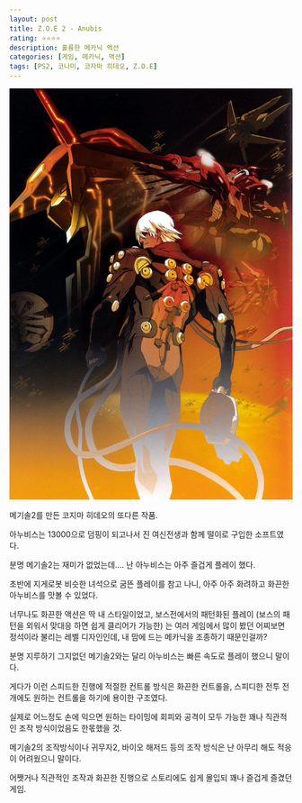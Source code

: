 ```yaml
---
layout: post
title: Z.O.E 2 - Anubis
rating: ⭐️⭐️⭐️⭐️
description: 훌륭한 메카닉 액션
categories: [게임, 메카닉, 액션]
tags: [PS2, 코나미, 코자마 히데오, Z.O.E]
---
```


![ZOE2](../../images/2013/zoe2.jpg)

메기솔2를 만든 코지마 히데오의 또다른 작품.

아누비스는 13000으로 덤핑이 되고나서 진 여신전생과 함께 떨이로 구입한 소프트였다.

분명 메기솔2는 재미가 없었는데.... 난 아누비스는 아주 즐겁게 플레이 했다.

초반에 지게로봇 비슷한 녀석으로 굼뜬 플레이를 참고 나니, 아주 아주 화려하고 화끈한 아누비스를 맛볼 수 있었다.

너무나도 화끈한 액션은 딱 내 스타일이었고, 보스전에서의 패턴화된 플레이 (보스의 패턴을 외워서 맞대응 하면 쉽게 클리어가 가능한) 는 여러 게임에서 많이 봤던 어찌보면 정석이라 불리는 레벨 디자인인데, 내 맘에 드는 메카닉을 조종하기 때문인걸까?

분명 지루하기 그지없던 메기솔2와는 달리 아누비스는 빠른 속도로 플레이 했으니 말이다.

게다가 이런 스피드한 진행에 적절한 컨트롤 방식은 화끈한 컨트롤을, 스피디한 전투 전개에도 원하는 컨트롤을 하기에 용이한 구조였다.

실제로 어느정도 손에 익으면 원하는 타이밍에 회피와 공격이 모두 가능한 꽤나 직관적인 조작 방식이었음도 한몫했을 것.

메기솔2의 조작방식이나 귀무자2, 바이오 해저드 등의 조작 방식은 난 아무리 해도 적응이 어려웠으니 말이다.

어쨋거나 직관적인 조작과 화끈한 진행으로 스토리에도 쉽게 몰입되 꽤나 즐겁게 즐겼던 게임.